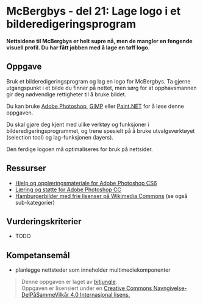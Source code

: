 # McBergbys - del 21: Lage logo i et bilderedigeringsprogram

**Nettsidene til McBergbys er helt supre nå, men de mangler en fengende visuell profil. Du har fått jobben med å lage en tøff logo.**

## Oppgave

Bruk et bilderedigeringsprogram og lag en logo for McBergbys. Ta gjerne utgangspunkt i et bilde du finner på nettet, men sørg for at opphavsmannen gir deg nødvendige rettigheter til å bruke bildet.

Du kan bruke [Adobe Photoshop](https://www.adobe.com/no/products/photoshop.html), [GIMP](https://www.gimp.org/) eller [Paint.NET](http://www.getpaint.net/index.html) for å løse denne oppgaven.

Du skal gjøre deg kjent med ulike verktøy og funksjoner i bilderedigeringsprogrammet, og trene spesielt på å bruke utvalgsverktøyet (selection tool) og lag-funksjonen (layers).

Den ferdige logoen må optimaliseres for bruk på nettsider.

## Ressurser

* [Hjelp og opplæringsmateriale for Adobe Photoshop CS6](https://helpx.adobe.com/no/photoshop/topics-cs6.html)
* [Læring og støtte for Adobe Photoshop CC](https://helpx.adobe.com/no/photoshop.html?mv=other)
* [Hamburgerbilder med frie lisenser på Wikimedia Commons](https://commons.wikimedia.org/wiki/Category:Hamburgers) (se også sub-kategorier)


## Vurderingskriterier

* TODO

## Kompetansemål

* planlegge nettsteder som inneholder multimediekomponenter

>Denne oppgaven er laget av [bitjungle](https://github.com/bitjungle).  
>Oppgaven er lisensiert under en
>[Creative Commons Navngivelse-DelPåSammeVilkår 4.0 Internasjonal lisens.
](http://creativecommons.org/licenses/by-sa/4.0/)
